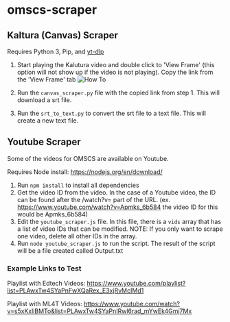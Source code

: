 # omscs-scraper

## Kaltura (Canvas) Scraper
Requires Python 3, Pip, and [yt-dlp](https://github.com/yt-dlp/yt-dlp/wiki/Installation)

1. Start playing the Kalutura video and double click to 'View Frame' (this option will not show up if the video is not playing).
Copy the link from the 'View Frame' tab
![How To](https://media4.giphy.com/media/v1.Y2lkPTc5MGI3NjExanhjdmIzN2hkcnUxenpvOW01MmZzb3owbG9kNGI2b2hkbW5waXhtcCZlcD12MV9pbnRlcm5hbF9naWZfYnlfaWQmY3Q9Zw/LuO4udr9Urapu6Sy3u/giphy.gif)

2. Run the `canvas_scraper.py` file with the copied link from step 1. This will download a srt file. 

3. Run the `srt_to_text.py` to convert the srt file to a text file. This will create a new text file.


## Youtube Scraper 
Some of the videos for OMSCS are available on Youtube. 

Requires Node install: https://nodejs.org/en/download/

1. Run `npm install` to install all dependencies 
2. Get the video ID from the video. In the case of a Youtube video, the ID can be found after the /watch?v= part of the URL. (ex. https://www.youtube.com/watch?v=Apmks_6b584 the video ID for this would be Apmks_6b584) 
3. Edit the `youtube_scraper.js` file. In this file, there is a `vids` array that has a list of video IDs that can be modified.
   NOTE: If you only want to scrape one video, delete all other IDs in the array.
4. Run `node youtube_scraper.js` to run the script. The result of the script will be a file created called Output.txt  

### Example Links to Test
Playlist with Edtech Videos:
https://www.youtube.com/playlist?list=PLAwxTw4SYaPnFwXQaRex_E3xjRvMcIMd1

Playlist with ML4T Videos:
https://www.youtube.com/watch?v=s5xKxliBMTo&list=PLAwxTw4SYaPnIRwl6rad_mYwEk4Gmj7Mx
